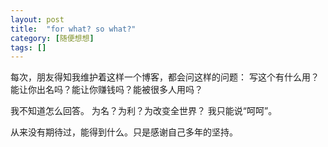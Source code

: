 ```yaml
---
layout: post
title:  "for what? so what?"
category: [随便想想]
tags: []
---
```


每次，朋友得知我维护着这样一个博客，都会问这样的问题：
写这个有什么用？能让你出名吗？能让你赚钱吗？能被很多人用吗？

我不知道怎么回答。
为名？为利？为改变全世界？
我只能说“呵呵”。

从来没有期待过，能得到什么。只是感谢自己多年的坚持。
